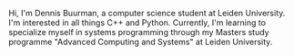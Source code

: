 Hi, I'm Dennis Buurman, a computer science student at Leiden University. 
I'm interested in all things C++ and Python. 
Currently, I'm learning to specialize myself in systems programming through my Masters study programme "Advanced Computing and Systems" at Leiden University.
